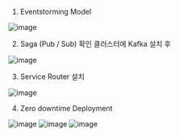 
1. Eventstorming Model

![image](https://github.com/KimKyonghyun/homework/assets/133614160/c23ca53f-1259-415e-8879-be3b18728b6f)


2. Saga (Pub / Sub) 확인 클러스터에 Kafka 설치 후

![image](https://github.com/KimKyonghyun/homework/assets/133614160/0c91a89a-f6c3-4dad-9705-5163ec8fe69b)


3. Service Router 설치

![image](https://github.com/KimKyonghyun/homework/assets/133614160/b41d9858-37d8-4afa-b730-70c4df96ac2a)


4. Zero downtime Deployment

![image](https://github.com/KimKyonghyun/homework/assets/133614160/071c0897-0c81-46bf-9798-f60d75fb1046)
![image](https://github.com/KimKyonghyun/homework/assets/133614160/b83c42bc-9cfb-4bfa-aac9-d0ec7cc95ad6)
![image](https://github.com/KimKyonghyun/homework/assets/133614160/a1dfab76-d9d7-4a41-9c07-516b859f1844)



